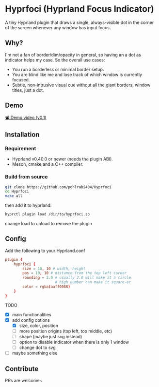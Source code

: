 # Hyprfoci (Hyprland Focus Indicator)
A tiny Hyprland plugin that draws a single, always-visible dot in the corner of the screen whenever any window has input focus.

## Why?
I'm not a fan of border/dim/opacity in general, so having an a dot as indicator helps my case.
So the overall use cases: 
- You run a borderless or minimal border setup.
- You are blind like me and lose track of which window is currently focused.
- Subtle, non-intrusive visual cue without all the giant borders, window titles, just a dot.

## Demo
[📽️ Demo video (v0.1)](https://github.com/pohlrabi404/Hyprfoci/releases/download/v0.1/demo.mp4)

## Installation
### Requirement
- Hyprland v0.40.0 or newer (needs the plugin ABI).
- Meson, cmake and a C++ compiler. 

### Build from source
```bash
git clone https://github.com/pohlrabi404/Hyprfoci
cd Hyprfoci
make all
```
then add it to hyprland:
```bash
hyprctl plugin load /dir/to/hyprfoci.so
```
change load to unload to remove the plugin

## Config
Add the following to your Hyprland.conf
```hyprland.conf
plugin {
    hyprfoci {
		size = 10, 10 # width, height 
		pos = 10, 10 # distance from the top left corner
		rounding = 2.0 # usually 2.0 will make it a circle
                       # high number can make it square-er
		color = rgba(aaff0088)
    }
}
```

TODO
- [x] main functionalities
- [x] add config options
    - [x] size, color, position
    - [ ] more position origins (top left, top middle, etc)
    - [ ] shape (maybe just svg instead)
    - [ ] option to disable indicator when there is only 1 window
    - [ ] change dot to svg
- [ ] maybe something else

## Contribute
PRs are welcome~
